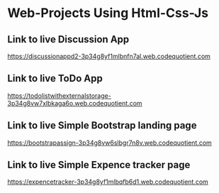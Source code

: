 # Web-Projects Using Html-Css-Js

## Link to live Discussion App

https://discussionappd2-3p34g8yf1mlbnfn7al.web.codequotient.com

## Link to live ToDo App

https://todolistwithexternalstorage-3p34g8vw7xlbkaga6o.web.codequotient.com

## Link to live Simple Bootstrap landing page

https://bootstrapassign-3p34g8vw6slbgr7n8v.web.codequotient.com

## Link to live Simple Expence tracker page

https://expencetracker-3p34g8yf1mlbqfb6d1.web.codequotient.com
